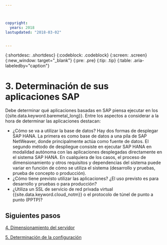```yaml
---



copyright:
  years: 2018
lastupdated: "2018-03-02"


---
```


{:shortdesc: .shortdesc}
{:codeblock: .codeblock}
{:screen: .screen}
{:new_window: target="_blank"}
{:pre: .pre}
{:tip: .tip}
{:table: .aria-labeledby="caption"}


# 3. Determinación de sus aplicaciones SAP

Debe determinar qué aplicaciones basadas en SAP piensa ejecutar en los {{site.data.keyword.baremetal_long}}. Entre los aspectos a considerar a la hora de determinar las aplicaciones destacan:

 * ¿Cómo se va a utilizar la base de datos? Hay dos formas de desplegar SAP HANA. La primera es como base de datos a una pila de SAP NetWeaver, donde principalmente actúa como fuente de datos. El segundo método de despliegue consiste en ejecutar SAP HANA en modalidad autónoma con las aplicaciones desplegadas directamente en el sistema SAP HANA. En cualquiera de los casos, el proceso de dimensionamiento y otros requisitos y dependencias del sistema puede variar en función de cómo se utiliza el sistema (desarrollo y pruebas, prueba de concepto o producción).
 * ¿Cómo tiene previsto utilizar las aplicaciones? ¿El uso previsto es para desarrollo y pruebas o para producción?
 * ¿Utiliza un SSL de servicio de red privada virtual {{site.data.keyword.cloud_notm}} o el protocolo de túnel de punto a punto (PPTP)?
  
## Siguientes pasos

  [4. Dimensionamiento del servidor](/docs/infrastructure/sap-hana/hana-size-server.html)
  
  [5. Determinación de la configuración](/docs/infrastructure/sap-hana/hana-determine-configuration.html)
